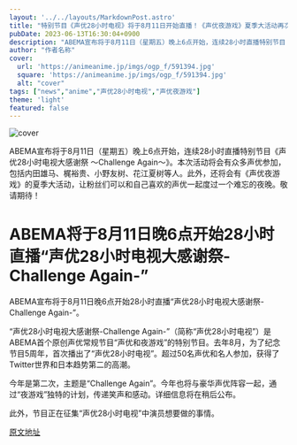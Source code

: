 ```yaml
---
layout: '../../layouts/MarkdownPost.astro'
title: "特别节目《声优28小时电视》将于8月11日开始直播！《声优夜游戏》夏季大活动再次来袭"
pubDate: 2023-06-13T16:30:04+0900
description: "ABEMA宣布将于8月11日（星期五）晚上6点开始，连续28小时直播特别节目《声优28小时电视大感谢祭 ～Challenge Again～》。"
author: "作者名称"
cover:
  url: 'https://animeanime.jp/imgs/ogp_f/591394.jpg'
  square: 'https://animeanime.jp/imgs/ogp_f/591394.jpg'
  alt: "cover"
tags: ["news","anime","声优28小时电视","声优夜游戏"]
theme: 'light'
featured: false
---
```


![cover](https://animeanime.jp/imgs/ogp_f/591394.jpg)

ABEMA宣布将于8月11日（星期五）晚上6点开始，连续28小时直播特别节目《声优28小时电视大感谢祭 ～Challenge Again～》。本次活动将会有众多声优参加，包括内田雄马、梶裕贵、小野友树、花江夏树等人。此外，还将会有《声优夜游戏》的夏季大活动，让粉丝们可以和自己喜欢的声优一起度过一个难忘的夜晚。敬请期待！

# ABEMA将于8月11日晚6点开始28小时直播“声优28小时电视大感谢祭-Challenge Again-”

ABEMA宣布将于8月11日晚6点开始28小时直播“声优28小时电视大感谢祭-Challenge Again-”。

“声优28小时电视大感谢祭-Challenge Again-”（简称“声优28小时电视”）是ABEMA首个原创声优常规节目“声优和夜游戏”的特别节目。去年8月，为了纪念节目5周年，首次播出了“声优28小时电视”。超过50名声优和名人参加，获得了Twitter世界和日本趋势第二的高潮。

今年是第二次，主题是“Challenge Again”。今年也将与豪华声优阵容一起，通过“夜游戏”独特的计划，传递笑声和感动。详细信息将在稍后公布。

此外，节目正在征集“声优28小时电视”中演员想要做的事情。

  [原文地址](https://animeanime.jp/article/2023/06/13/77896.html)
